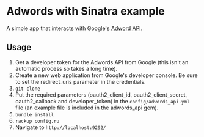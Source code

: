# Adwords with Sinatra example
A simple app that interacts with Google's [Adword API](https://developers.google.com/adwords/api/).

## Usage
1. Get a developer token for the Adwords API from Google (this isn't an automatic process so takes a long time).
2. Create a new web application from Google's developer console. Be sure to set the redirect_uris parameter in the credentials. 
3. `git clone`
4. Put the required parameters (oauth2_client_id, oauth2_client_secret, oauth2_callback and developer_token) in the `config/adwords_api.yml` file (an example file is included in the adwords_api gem).
5. `bundle install`
6. `rackup config.ru`
7. Navigate to `http://localhost:9292/`